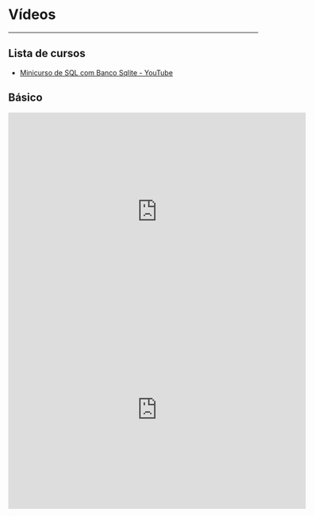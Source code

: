 # Vídeos
---

## Lista de cursos

- [Minicurso de SQL com Banco Sqlite - YouTube](https://www.youtube.com/playlist?list=PLTYLKz3zyxKonrLifrisb02uIjIIVvGnZ)

## Básico
<iframe width="600" height="400" src="https://www.youtube.com/embed/HQKwgk6XkIA" title="SQLite Tutorial For Beginners - Make A Database In No Time" frameborder="0" allow="accelerometer; autoplay; clipboard-write; encrypted-media; gyroscope; picture-in-picture; web-share" allowfullscreen></iframe>
<iframe width="600" height="400" src="https://www.youtube.com/embed/xOODmm-NdUc" title="SQLite (O Banco de Dados de Bolso) // Dicionário do Programador" frameborder="0" allow="accelerometer; autoplay; clipboard-write; encrypted-media; gyroscope; picture-in-picture; web-share" allowfullscreen></iframe>
